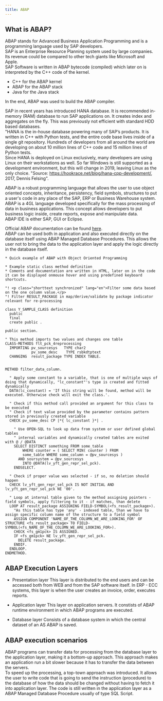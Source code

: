 ```yaml
---
title: ABAP
---
```


## What is ABAP?

ABAP stands for Advanced Business Application Programming and is a programming language used by SAP developers.  
SAP is an Enterprise Resource Planning system used by large companies. Its revenue could be compared to other tech giants like Microsoft and Apple.  
SAP Software is written in ABAP bytecode (compiled) which later on is interpreted by the C++ code of the kernel.

* C++ for the ABAP kernel
* ABAP for the ABAP stack
* Java for the Java stack

In the end, ABAP was used to build the ABAP compiler.

SAP in recent years has introduced HANA database. It is recommended in-memory (RAM) database to run SAP applications on. It creates index and aggregates on the fly. This was previously not efficient with standard HDD based databases.  
"HANA is the in-house database powering many of SAP’s products. It is written in C++ with Python tests, and the entire code base lives inside of a single git repository. Hundreds of developers from all around the world are developing on about 10 million lines of C++ code and 15 million lines of Python tests.  
Since HANA is deployed on Linux exclusively, many developers are using Linux on their workstations as well. So far Windows is still supported as a development environment, but this will change in 2019, leaving Linux as the only choice. "Source: https://hookrace.net/blog/hana-cpp-development/, 2017, Dennis Felsing".  


ABAP is a robust programming language that allows the user to use object oriented concepts, inheritance, persistency, field symbols, structures to put a user's code in any place of the SAP, ERP or Business Warehouse system. ABAP is a 4GL language developed specifically for the mass processing of data in business applications. This concept allows developers to put business logic inside, create reports, expose and manipulate data.  
ABAP IDE is either SAP, GUI or Eclipse.

Official ABAP documentation can be found [here](https://help.sap.com/doc/abapdocu_750_index_htm/7.50/en-US/index.htm).  
ABAP can be used both in application and also executed directly on the database itself using ABAP Managed Database Procedures. This allows the user not to bring the data to the application layer and apply the logic directly in the database itself.

```ABAP
* Quick example of ABAP with Object Oriented Programming

* Example static class method definition
* Coments and documentation are written in HTML, later on in the code it can be displayed onmouse hover and using predefined keyboard shortcuts.

"! <p class="shorttext synchronized" lang="en">Filter some data based on the one column value.</p>
"! Filter RESULT_PACKAGE in map/derive/validate by package indicator relevant for re-processing

class Y_SAMPLE_CLASS definition
  public
  final
  create public .

public section.

" This method imports two values and changes one table
CLASS-METHODS flt_pck_4reprocessing
  IMPORTING pv_sourcesys   TYPE char2
            pv_some_desc    TYPE rsbkdtptext
  CHANGING  result_package TYPE INDEX TABLE.


METHOD filter_data_column.

  " Apply some constant to a variable, that is one of multiple ways of doing that dynamically, "lc_constant"'s type is created and fitted dynamically
  DATA(lc_constant) = 'If this string will be found, method will be executed. Otherwise check will exit the class.'.

  " Check if this method call provided an argument for this class to be executed 
  " Check if text value provided by the parameter contains pattern stored in previously created variable  
  CHECK pv_some_desc CP |*{ lc_constant }*| .

    " Use OPEN-SQL to look up data from system or user defined global tables 
    " internal variables and dynamically created tables are exited with @ / @DATA
    SELECT DISTINCT something FROM some_table
        WHERE counter = ( SELECT MIN( counter ) FROM
        some_table WHERE some_column = @pv_sourcesys )
      AND soursystem = @pv_sourcesys
        INTO @DATA(lv_yft_gen_repr_sel_pck).
    ENDSELECT.

  " Check if proper value was selected - if so, no deletion should happen
  CHECK lv_yft_gen_repr_sel_pck IS NOT INITIAL AND lv_yft_gen_repr_sel_pck NE '00'.

  " Loop at internal table given to the method assigning pointers - field symbols, apply filtering to it - if matches, than delete
  LOOP AT result_package ASSIGNING FIELD-SYMBOL(<fs_result_package>).
    "As this table has type 'any' - indexed table, than we have to assign specific column name of the structure to a field symbol
    ASSIGN COMPONENT 'NAME_OF_THE_COLUMN_WE_ARE_LOOKING_FOR' OF STRUCTURE <fs_result_package> TO FIELD-SYMBOL(<fs_NAME_OF_THE_COLUMN_WE_ARE_LOOKING_FOR>).
    CHECK <fs_gm1pck> IS ASSIGNED.
    IF <fs_gm1pck> NE lv_yft_gen_repr_sel_pck.
      DELETE result_package.
    ENDIF.
  ENDLOOP.
ENDMETHOD. 
```

## ABAP Execution Layers
* Presentation layer 
This layer is distributed to the end users and can be accessed both from WEB and from the SAP software itself. In ERP - ECC systems, this layer is when the user creates an invoice, order, executes reports.

* Application layer 
This layer on application servers. It constists of ABAP runtime environment in which ABAP programs are executed.

* Database layer
Consists of a database system in which the central dataset of an AS ABAP is saved.

## ABAP execution scenarios

ABAP programs can transfer data for processing from the database layer to the application layer, making it a bottom-up approach. This approach makes an application run a bit slower because it has to transfer the data between the servers.  
To speed up the processing, a top-town approach was introduced. It allows the user to write code that is going to send the instruction (procedure) to the database of how the data should be changed without having to fetch it into application layer. The code is still written in the application layer as a ABAP Managed Database Procedure usually of type SQL Script.  
